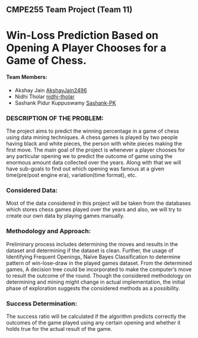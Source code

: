 ## CMPE255 Team Project (Team 11)

# Win-Loss Prediction Based on Opening A Player Chooses for a Game of Chess.

#### Team Members:

* Akshay Jain [AkshayJain2496](https://github.com/AkshayJain2496)
* Nidhi Tholar [nidhi-tholar](https://github.com/nidhi-tholar)
* Sashank Pidur Kuppuswamy [Sashank-PK](https://github.com/Sashank-PK)

### DESCRIPTION OF THE PROBLEM:
The project aims to predict the winning percentage in a game of chess using data mining techniques. A chess games is played by two people having black and white pieces, the person with white pieces making the first move. The main goal of the project is whenever a player chooses for any particular opening we to predict the outcome of game using the enormous amount data collected over the years. Along with that we will have sub-goals to find out which opening was famous at a given time(pre/post engine era), variation(time format), etc.

### Considered Data:
Most of the data considered in this project will be taken from the databases which stores chess games played over the years and also, we will try to create our own data by playing games manually. 

### Methodology and Approach:
Preliminary process includes determining the moves and results in the dataset and determining if the dataset is clean. Further, the usage of Identifying Frequent Openings, Naïve Bayes Classification to determine pattern of win-lose-draw in the played games dataset. From the determined games, A decision tree could be incorporated to make the computer’s move to result the outcome of the round. Though the considered methodology on determining and mining might change in actual implementation, the initial phase of exploration suggests the considered methods as a possibility.

### Success Determination:
The success ratio will be calculated if the algorithm predicts correctly the outcomes of the game played using any certain opening and whether it holds true for the actual result of the game.
